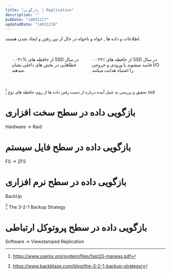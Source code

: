 ```yaml
---
title: "بازگویی | Replication"
description: ""
pubDate: "14031217"
updatedDate: "14031218"
---
```

<style>
    .custom-bazgooii-ssd{
        display:grid;
        grid-template-columns: 1fr 1fr;
        gap:1rem;
        padding:.5rem;
    }
    @media screen and (max-width: 540px) {
        .custom-bazgooii-ssd{
            grid-template-columns: 1fr;
        }
    }
    .custom-bazgooii-ssd p{
        padding:.75rem;
        border:2px solid var(--text);
        border-radius:.75rem;
    }
    .small-span{font-size:small;}

</style>

اطلاعات و داده ها , خواه و ناخواه در حال از بین رفتن و ایجاد شدن هستند.


<div class="custom-bazgooii-ssd">

۰.۰۳۱% از حافظه های SSD در سال خطاهایی در بخش های داخلی نشان میدهند.

۰.۰۲۳٪ از حافظه های SSD در سال فاسد میشوند یا ورودی و خروجی I/O را اشتباه هدایت میکنند.

</div>

[^1]
<span class="small-span">
تحقیق و بررسی به عمل آمده درباره از دست رفتن داده ها از روی حافظه های نوع ssd
</span>




# بازگویی داده در سطح سخت افزاری
Hardware -> Raid

# بازگویی داده در سطح فایل سیستم
FS -> ZFS

# بازگویی داده در سطح نرم افزاری
BackUp

[^100] The 3-2-1 Backup Strategy

# بازگویی داده در سطح پروتوکل ارتباطی
Software -> Viewstamped Replication

















[^1]: https://www.usenix.org/system/files/fast20-maneas.pdf
[^100]: https://www.backblaze.com/blog/the-3-2-1-backup-strategy/